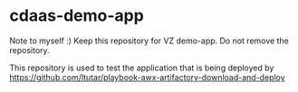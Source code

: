# cdaas-demo-app

Note to myself :) Keep this repository for VZ demo-app. Do not remove the repository. 

This repository is used to test the application that is being deployed by https://github.com/ltutar/playbook-awx-artifactory-download-and-deploy


